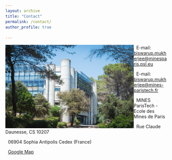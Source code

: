 ```yaml
---
layout: archive
title: "Contact"
permalink: /contact/ 
author_profile: true

---
```

<img align="left" width="400" height="260" src="/_pages/236058291_10159463621814084_9058841322974235832_n.jpg">

&nbsp; E-mail: biswarup.mukherjee@minesparis.psl.eu 


&nbsp; E-mail: biswarup.mukherjee@mines-paristech.fr


&nbsp; MINES ParisTech - Ecole des Mines de Paris

&nbsp; Rue Claude Daunesse, CS 10207

&nbsp; 06904 Sophia Antipolis Cedex (France)


&nbsp; [Google Map](https://www.google.fr/maps/place/MINES+ParisTech+-+Centre+PERS%C3%89E/@43.6151889,7.0504873,17z/data=!3m1!4b1!4m5!3m4!1s0x12cc2b011fac1eab:0xa933caeff1caebda!8m2!3d43.615185!4d7.052676?hl=fr) 
